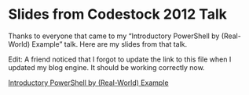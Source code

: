 # Slides from Codestock 2012 Talk

Thanks to everyone that came to my “Introductory PowerShell by (Real-World) Example” talk.  Here are my slides from that talk.

Edit: A friend noticed that I forgot to update the link to this file when I updated my blog engine. It should be working correctly now.

[Introductory PowerShell by (Real-World) Example](images/Introductory-PowerShell-by-Real-World-Example.pptx)
